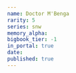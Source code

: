 ```yaml
---
name: Doctor M'Benga
rarity: 5
series: snw
memory_alpha:
bigbook_tier: -1
in_portal: true
date:
published: true
---
```



